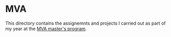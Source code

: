 # MVA
 
This directory contains the assignemnts and projects I carried out as part of my year at the [MVA master's program](https://www.master-mva.com/).
